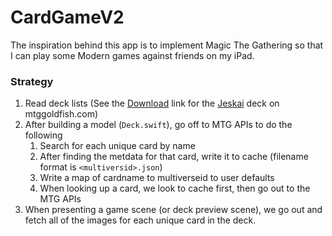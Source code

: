 # CardGameV2

The inspiration behind this app is to implement Magic The Gathering so that I can play some Modern games against friends on my iPad.


### Strategy
1. Read deck lists (See the [Download](https://www.mtggoldfish.com/deck/download/1389631) link for the [Jeskai](https://www.mtggoldfish.com/archetype/modern-jeskai-48608#paper) deck on mtggoldfish.com)
2. After building a model (`Deck.swift`), go off to MTG APIs to do the following
    1. Search for each unique card by name
    2. After finding the metdata for that card, write it to cache (filename format is `<multiversid>.json`)
    3. Write a map of cardname to multiverseid to user defaults
    4. When looking up a card, we look to cache first, then go out to the MTG APIs
3. When presenting a game scene (or deck preview scene), we go out and fetch all of the images for each unique card in the deck.

